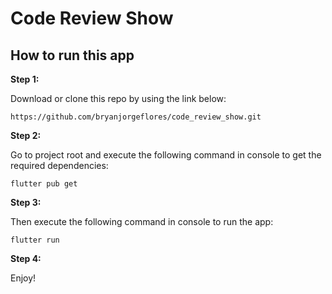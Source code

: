 # Code Review Show

## How to run this app

**Step 1:**

Download or clone this repo by using the link below:
```
https://github.com/bryanjorgeflores/code_review_show.git
```

**Step 2:**

Go to project root and execute the following command in console to get the required dependencies: 

```
flutter pub get 
```

**Step 3:**

Then execute the following command in console to run the app: 

```
flutter run 
```

**Step 4:**

Enjoy!
